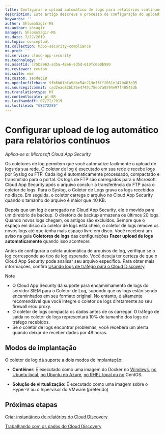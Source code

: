 ```yaml
---
title: Configurar o upload automático de logs para relatórios contínuos no Cloud App Security
description: Este artigo descreve o processo de configuração do upload automático de logs para relatórios contínuos no Cloud App Security.
keywords: ''
author: ShlomoSagir-MS
ms.author: shsagir
manager: ShlomoSagir-MS
ms.date: 7/22/2019
ms.topic: conceptual
ms.collection: M365-security-compliance
ms.prod: ''
ms.service: cloud-app-security
ms.technology: ''
ms.assetid: c75ba963-ad5a-48e6-8d5d-610fc6e0b990
ms.reviewer: reutam
ms.suite: ems
ms.custom: seodec18
ms.openlocfilehash: 9fb6b01bfa9dbe54c219ef3ff2061e1470483e95
ms.sourcegitcommit: cad2ead82bb76e4749c75eb7a0594e97f40545db
ms.translationtype: MT
ms.contentlocale: pt-BR
ms.lasthandoff: 07/22/2019
ms.locfileid: "68372289"
---
```

# <a name="configure-automatic-log-upload-for-continuous-reports"></a>Configurar upload de log automático para relatórios contínuos

*Aplica-se a: Microsoft Cloud App Security*

Os coletores de log permitem que você automatize facilmente o upload de logs da sua rede. O coletor de log é executado em sua rede e recebe logs por Syslog ou FTP. Cada log é automaticamente processado, compactado e transmitido para o portal. Os logs de FTP são carregados para o Microsoft Cloud App Security após o arquivo concluir a transferência do FTP para o coletor de logs. Para o Syslog, o Coletor de Logs grava os logs recebidos no disco. Em seguida, o coletor carrega o arquivo no Cloud App Security quando o tamanho do arquivo é maior que 40 KB. 

Depois que um log é carregado no Cloud App Security, ele é movido para um diretório de backup. O diretório de backup armazena os últimos 20 logs. Quando novos logs chegam, os antigos são excluídos. Sempre que o espaço em disco do coletor de logs está cheio, o coletor de logs remove os novos logs até que tenha mais espaço livre em disco. Você receberá um aviso na guia **Coletores de logs** das configurações **Fazer upload de logs automaticamente** quando isso acontecer.

Antes de configurar a coleta automática de arquivos de log, verifique se o log corresponde ao tipo de log esperado. Você deseja ter certeza de que o Cloud App Security pode analisar seu arquivo específico. Para obter mais informações, confira [Usando logs de tráfego para o Cloud Discovery](create-snapshot-cloud-discovery-reports.md#log-format).


> [!NOTE]
>-  O Cloud App Security dá suporte para encaminhamento de logs do servidor SIEM para o Coletor de Log, supondo que os logs estão sendo encaminhados em seu formato original. No entanto, é altamente recomendável que você integre o coletor de logs diretamente ao seu firewall e/ou proxy.
>- O coletor de logs compacta os dados antes de os carregar. O tráfego de saída no coletor de logs representará 10% do tamanho dos logs de tráfego recebidos. 
>- Se o coletor de logs encontrar problemas, você receberá um alerta quando deixar de receber dados por 48 horas.
>

## <a name="deployment-modes"></a>Modos de implantação

O coletor de log dá suporte a dois modos de implantação:

-   **Contêiner**: É executado como uma imagem do Docker no [Windows](discovery-docker-windows.md), [no Ubuntu local](discovery-docker-ubuntu.md), [no Ubuntu no Azure](discovery-docker-ubuntu-azure.md), [no RHEL local ou no](discovery-docker-ubuntu.md) CentOS.

-   **Solução de virtualização**:  É executado como uma imagem sobre o Hyper-V ou o hipervisor do VMware (preterido)




## <a name="next-steps"></a>Próximas etapas
 
[Criar instantâneo de relatórios do Cloud Discovery](create-snapshot-cloud-discovery-reports.md)

[Trabalhando com os dados do Cloud Discovery](working-with-cloud-discovery-data.md)

